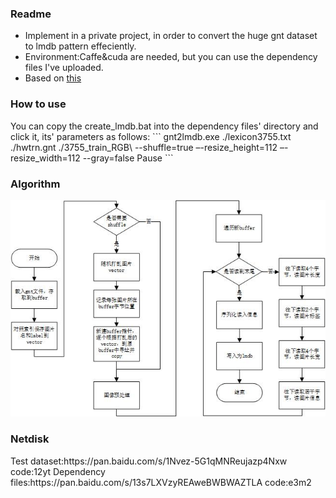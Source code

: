 <h3>Readme</h3>
<ul>
<li>Implement in a private project, in order to convert the huge gnt dataset to lmdb pattern effeciently.</li>
<li>Environment:Caffe&cuda are needed, but you can use the dependency files I've uploaded.</li>
<li>Based on <a href="http://www.p-chao.com/2016-05-05/caffe%E7%9A%84%E5%9B%BE%E5%83%8F%E8%BD%AC%E6%8D%A2%E5%B7%A5%E5%85%B7convert_imageset%E6%BA%90%E7%A0%81%E5%88%86%E6%9E%90/">this</a></li>
</ul>
<h3>How to use</h3>
You can copy the create_lmdb.bat into the dependency files' directory and click it,  its' parameters as follows:
```
gnt2lmdb.exe ./lexicon3755.txt ./hwtrn.gnt ./3755_train_RGB\
--shuffle=true –-resize_height=112 –-resize_width=112 --gray=false
Pause
```
<h3>Algorithm</h3>

![Example image2](https://github.com/HuiyanWen/gnt2lmdb/blob/master/1.png)

<h3>Netdisk</h3>
Test dataset:https://pan.baidu.com/s/1Nvez-5G1qMNReujazp4Nxw  code:12yt
Dependency files:https://pan.baidu.com/s/13s7LXVzyREAweBWBWAZTLA  code:e3m2
